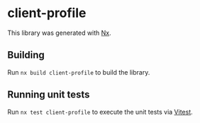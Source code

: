 # client-profile

This library was generated with [Nx](https://nx.dev).

## Building

Run `nx build client-profile` to build the library.

## Running unit tests

Run `nx test client-profile` to execute the unit tests via [Vitest](https://vitest.dev/).
